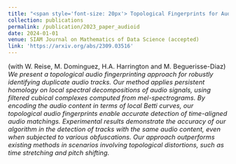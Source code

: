 ```yaml
---
title: "<span style='font-size: 20px'> Topological Fingerprints for Audio Identification"
collection: publications
permalink: /publication/2023_paper_audioid
date: 2024-01-01
venue: SIAM Journal on Mathematics of Data Science (accepted)
link: 'https://arxiv.org/abs/2309.03516'
---
```


<p style="font-size:11pt;">
(with W. Reise, M. Dominguez, H.A. Harrington and M. Beguerisse-Diaz) <span style="font-size:11pt; font-style:italic"> 
We present a topological audio fingerprinting approach for robustly identifying duplicate audio tracks. Our method applies persistent homology on local spectral decompositions of audio signals, using filtered cubical complexes computed from mel-spectrograms. By encoding the audio content in terms of local Betti curves, our topological audio fingerprints enable accurate detection of time-aligned audio matchings. Experimental results demonstrate the accuracy of our algorithm in the detection of tracks with the same audio content, even when subjected to various obfuscations. Our approach outperforms existing methods in scenarios involving topological distortions, such as time stretching and pitch shifting.
</span>
</p>

